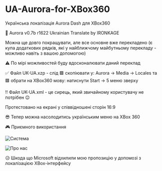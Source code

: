 # UA-Aurora-for-XBox360
Українська локалізація Aurora Dash для XBox360

💙 Aurora v0.7b r1622 Ukrainian Translate by IRONKAGE

Можна ще довго покращувати, але все основне вже перекладено (є купа додаткових рядків, які у найближчому майбутньому перекладу - можливо навіть з вашою допомогою)

⚠ По мірі можливостей буду вдосконалювати даний переклад

✅ Файл UK-UA.xzp - слід 🟩 скопіювати у: Aurora -> Media -> Locales та 🟩 обрати на XBox360 мову: натиснути Start -> 5 меню зверху

‼ Файл UK-UA.xml - це сирець, який звичайному користувачу не потрібен 😉

Протестовано на екрані у співвідношені сторін 16:9

😎 Тепер можна насолодитись українським меню на XBox 360

🎮 Приємного використання 

![Система](https://github.com/IRONKAGE/UA-Aurora-for-XBox360/blob/master/%D0%A1%D0%B8%D1%81%D1%82%D0%B5%D0%BC%D0%B0.jpg)

![Про нас](https://github.com/IRONKAGE/UA-Aurora-for-XBox360/blob/master/%D0%9F%D1%80%D0%BE%20%D0%BD%D0%B0%D1%81.jpg)

😥 Шкода що Microsoft відхилили мою пропозицію у допомозі з локалізацією XBox-інтерфейсу
